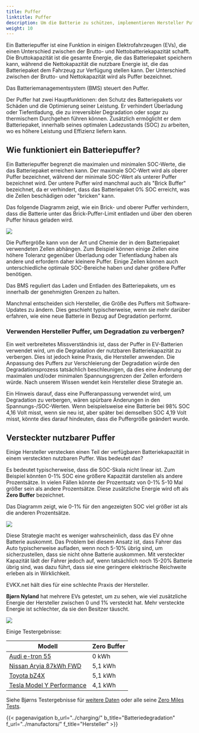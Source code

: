 ```yaml
---
title: Puffer
linktitle: Puffer
description: Um die Batterie zu schützen, implementieren Hersteller Puffer in Batterien.
weight: 10
---
```

<!-- markdownlint-disable MD033 -->

Ein Batteriepuffer ist eine Funktion in einigen Elektrofahrzeugen (EVs), die einen Unterschied zwischen der Brutto- und Nettobatteriekapazität schafft. Die Bruttokapazität ist die gesamte Energie, die das Batteriepaket speichern kann, während die Nettokapazität die nutzbare Energie ist, die das Batteriepaket dem Fahrzeug zur Verfügung stellen kann. Der Unterschied zwischen der Brutto- und Nettokapazität wird als Puffer bezeichnet.

Das Batteriemanagementsystem (BMS) steuert den Puffer.

Der Puffer hat zwei Hauptfunktionen: den Schutz des Batteriepakets vor Schäden und die Optimierung seiner Leistung. Er verhindert Überladung oder Tiefentladung, die zu irreversibler Degradation oder sogar zu thermischem Durchgehen führen können. Zusätzlich ermöglicht er dem Batteriepaket, innerhalb seines optimalen Ladezustands (SOC) zu arbeiten, wo es höhere Leistung und Effizienz liefern kann.

## Wie funktioniert ein Batteriepuffer?

Ein Batteriepuffer begrenzt die maximalen und minimalen SOC-Werte, die das Batteriepaket erreichen kann. Der maximale SOC-Wert wird als oberer Puffer bezeichnet, während der minimale SOC-Wert als unterer Puffer bezeichnet wird. Der untere Puffer wird manchmal auch als "Brick Buffer" bezeichnet, da er verhindert, dass das Batteriepaket 0% SOC erreicht, was die Zellen beschädigen oder "bricken" kann.

Das folgende Diagramm zeigt, wie ein Brick- und oberer Puffer verhindern, dass die Batterie unter das Brick-Puffer-Limit entladen und über den oberen Puffer hinaus geladen wird.

<a href="https://media.evkx.net/multimedia/technology/battery/bufferchargecurve.drawio.svg">
    <img src="https://media.evkx.net/multimedia/technology/battery/bufferchargecurve.drawio.svg" class="img-fluid">
</a>

Die Puffergröße kann von der Art und Chemie der in dem Batteriepaket verwendeten Zellen abhängen. Zum Beispiel können einige Zellen eine höhere Toleranz gegenüber Überladung oder Tiefentladung haben als andere und erfordern daher kleinere Puffer. Einige Zellen können auch unterschiedliche optimale SOC-Bereiche haben und daher größere Puffer benötigen.

Das BMS reguliert das Laden und Entladen des Batteriepakets, um es innerhalb der genehmigten Grenzen zu halten.

Manchmal entscheiden sich Hersteller, die Größe des Puffers mit Software-Updates zu ändern. Dies geschieht typischerweise, wenn sie mehr darüber erfahren, wie eine neue Batterie in Bezug auf Degradation performt.

### Verwenden Hersteller Puffer, um Degradation zu verbergen?

Ein weit verbreitetes Missverständnis ist, dass der Puffer in EV-Batterien verwendet wird, um die Degradation der nutzbaren Batteriekapazität zu verbergen. Dies ist jedoch keine Praxis, die Hersteller anwenden. Die Anpassung des Puffers zur Verschleierung der Degradation würde den Degradationsprozess tatsächlich beschleunigen, da dies eine Änderung der maximalen und/oder minimalen Spannungsgrenzen der Zellen erfordern würde. Nach unserem Wissen wendet kein Hersteller diese Strategie an.

Ein Hinweis darauf, dass eine Pufferanpassung verwendet wird, um Degradation zu verbergen, wären spürbare Änderungen in den Spannungs-/SOC-Werten. Wenn beispielsweise eine Batterie bei 98% SOC 4,16 Volt misst, wenn sie neu ist, aber später bei demselben SOC 4,19 Volt misst, könnte dies darauf hindeuten, dass die Puffergröße geändert wurde.

## Versteckter nutzbarer Puffer

Einige Hersteller verstecken einen Teil der verfügbaren Batteriekapazität in einem versteckten nutzbaren Puffer. Was bedeutet das?

Es bedeutet typischerweise, dass die SOC-Skala nicht linear ist. Zum Beispiel könnten 0-1% SOC eine größere Kapazität darstellen als andere Prozentsätze. In vielen Fällen könnte der Prozentsatz von 0-1% 5-10 Mal größer sein als andere Prozentsätze. Diese zusätzliche Energie wird oft als **Zero Buffer** bezeichnet.

Das Diagramm zeigt, wie 0-1% für den angezeigten SOC viel größer ist als die anderen Prozentsätze.

<a href="hiddenbuffer.drawio.svg">
    <img src="hiddenbuffer.drawio.svg" class="img-fluid">
</a>

Diese Strategie macht es weniger wahrscheinlich, dass das EV ohne Batterie auskommt. Das Problem bei diesem Ansatz ist, dass Fahrer das Auto typischerweise aufladen, wenn noch 5-10% übrig sind, um sicherzustellen, dass sie nicht ohne Batterie auskommen. Mit versteckter Kapazität lädt der Fahrer jedoch auf, wenn tatsächlich noch 15-20% Batterie übrig sind, was dazu führt, dass sie eine geringere elektrische Reichweite erleben als in Wirklichkeit.

EVKX.net hält dies für eine schlechte Praxis der Hersteller.

**Bjørn Nyland** hat mehrere EVs getestet, um zu sehen, wie viel zusätzliche Energie der Hersteller zwischen 0 und 1% versteckt hat. Mehr versteckte Energie ist schlechter, da sie den Besitzer täuscht.

<img src="https://media.evkx.net/multimedia/technology/battery/tbzeromile_1_st.jpg" class="img-fluid">

Einige Testergebnisse:

<table class="table table-striped">
<thead>
    <tr>
        <th>Modell</th>
        <th>Zero Buffer</th>
    </tr>
</thead>
<tbody>
    <tr>
        <td><a href="https://www.youtube.com/watch?v=2rSuFCrf-C0" target="_blank">Audi e-tron 55</a></td>
        <td>0 kWh</td>
    </tr>
    <tr>
        <td><a href="https://www.youtube.com/watch?v=OR5JRd0g_Q8" target="_blank">Nissan Aryia 87kWh FWD</a></td>
        <td>5,1 kWh</td>
    </tr>
    <tr>
        <td><a href="https://www.youtube.com/watch?v=dAM1CIlJ1xQ" target="_blank">Toyota bZ4X</a></td>
        <td>5,1 kWh</td>
    </tr>
    <tr>
        <td><a href="https://www.youtube.com/watch?v=y675YCgSnlc" target="_blank">Tesla Model Y Performance</a></td>
        <td>4,1 kWh</td>
    </tr>
</tbody>
</table>

Siehe Bjørns Testergebnisse für <a href="https://docs.google.com/spreadsheets/d/1V6ucyFGKWuSQzvI8lMzvvWJHrBS82echMVJH37kwgjE/edit#gid=52159941" target="_blank">weitere Daten</a> oder alle seine <a href="https://www.youtube.com/playlist?list=PLqKx2qnB8Xv6ddxPVkiqQZMNyLtYjqQkq" target="_blank">Zero Miles Tests</a>.

{{< pagenavigation b_url="../charging/" b_title="Batteriedegradation" f_url="../manufactors/" f_title="Hersteller" >}}